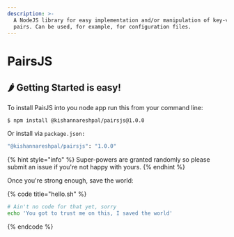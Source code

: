 ```yaml
---
description: >-
  A NodeJS library for easy implementation and/or manipulation of key-value
  pairs. Can be used, for example, for configuration files.
---
```


# PairsJS

## 🌶 Getting Started is easy!

 To install PairJS into you node app run this from your command line:

```
$ npm install @kishannareshpal/pairsjs@1.0.0
```

Or install via `package.json:`

```bash
"@kishannareshpal/pairsjs": "1.0.0"
```



{% hint style="info" %}
 Super-powers are granted randomly so please submit an issue if you're not happy with yours.
{% endhint %}

Once you're strong enough, save the world:

{% code title="hello.sh" %}
```bash
# Ain't no code for that yet, sorry
echo 'You got to trust me on this, I saved the world'
```
{% endcode %}



